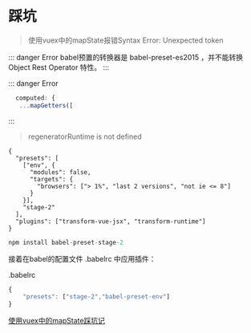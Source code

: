 # 踩坑

> 使用vuex中的mapState报错Syntax Error: Unexpected token

::: danger Error
babel预置的转换器是 babel-preset-es2015 ，并不能转换 Object Rest Operator 特性。
:::

::: danger Error
```js
  computed: {
   ...mapGetters([
```
:::
> regeneratorRuntime is not defined

```
{
  "presets": [
    ["env", {
      "modules": false,
      "targets": {
        "browsers": ["> 1%", "last 2 versions", "not ie <= 8"]
      }
    }],
    "stage-2"
  ],
  "plugins": ["transform-vue-jsx", "transform-runtime"]
}
```

```s
npm install babel-preset-stage-2
```

接着在babel的配置文件 .babelrc 中应用插件：

.babelrc

```js
{
    "presets": ["stage-2","babel-preset-env"]
}
```

[使用vuex中的mapState踩坑记](https://www.jianshu.com/p/dad8d00dcddd)
